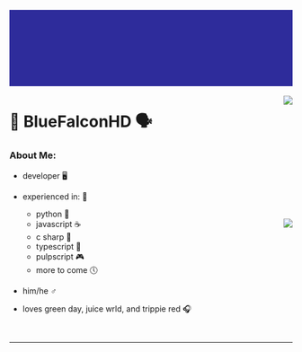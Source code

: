 ![Logo: BLUE.EXE... BlueFalconHD](https://github.com/BlueFalconHD/BlueFalconHD/blob/main/intro-once.gif?raw=true)

<p align="center">


<img src="https://github-readme-stats.vercel.app/api?username=bluefalconhd&theme=synthwave" href="https://github.com/anuraghazra/github-readme-stats" align="right">




# 💫 BlueFalconHD 🗣

### About Me:
- developer 🖥
- experienced in: 📘
  - python 🐍
 
  <img src="https://github-readme-stats.vercel.app/api/top-langs/?username=bluefalconhd&theme=synthwave&card_width=495" href="https://github.com/anuraghazra/github-readme-stats" align="right">

  
  - javascript ☕
  - c sharp 📡
  - typescript 🤖
  - pulpscript 🎮
  - more to come 🕔
- him/he ♂
- loves green day, juice wrld, and trippie red 🎧
<br>


-----

</p>


<!--


 
-->
